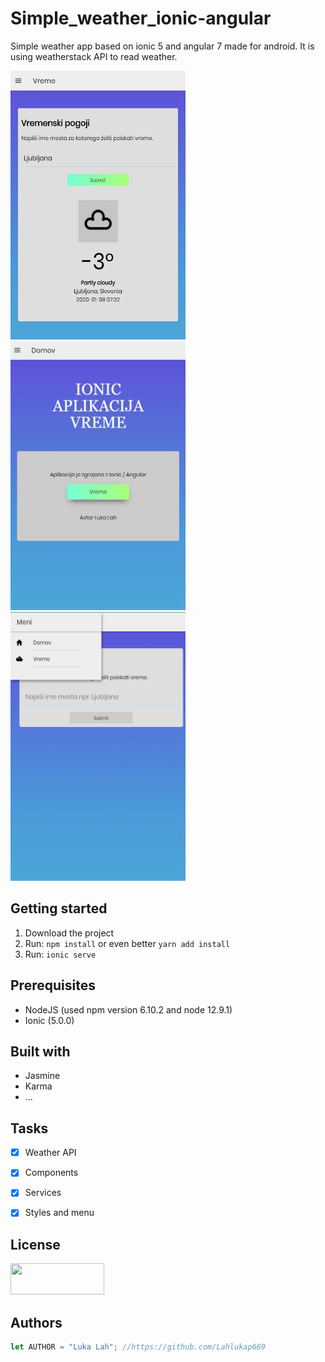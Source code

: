 # Simple_weather_ionic-angular
Simple weather app based on ionic 5 and angular 7 made for android. It is using weatherstack API to read weather.

<img src="src/assets/vreme.jpg" width="280" height="430"/>   <img src="src/assets/domov.jpg" width="280" height="430"/>   <img src="src/assets/meni.jpg" width="280" height="430"/>


## Getting started
1. Download the project
2. Run: ```npm install``` or even better ```yarn add install```
3. Run: ```ionic serve```

## Prerequisites
* NodeJS (used npm version 6.10.2 and node 12.9.1)
* Ionic (5.0.0)

## Built with
* Jasmine
* Karma
* ...

## Tasks
- [x] Weather API
- [x] Components
- [x] Services
- [x] Styles and menu


## License
<img src="https://blog.leadquizzes.com/wp-content/uploads/2018/11/cczero.jpg" width="150" height="50"/>

## Authors
```JavaScript
let AUTHOR = "Luka Lah"; //https://github.com/Lahlukap669
```
